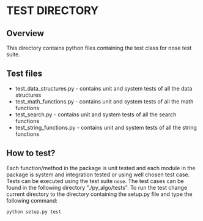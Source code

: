 # TEST DIRECTORY

## Overview
This directory contains python files containing the test class for nose test suite.

## Test files
- test_data_structures.py - contains unit and system tests of all the data structures
- test_math_functions.py - contains unit and system tests of all the math functions
- test_search.py - contains unit and system tests of all the search functions
- test_string_functions.py - contains unit and system tests of all the string functions

## How to test?
Each function/method in the package is unit tested and each module in the package is system and integration tested or using well chosen test case. Tests can be executed using the test suite `nose`. The test cases can be found in the following directory "./py_algo/tests". To run the test change current directory to the directory containing the setup.py file and type the following command:

`python setup.py test`
